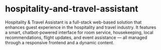 # hospitality-and-travel-assistant
Hospitality &amp; Travel Assistant is a full-stack web-based solution that enhances guest experience in the hospitality and travel industry. It features a smart, chatbot-powered interface for room service, housekeeping, local recommendations, flight updates, and event assistance — all managed through a responsive frontend and a dynamic content.
